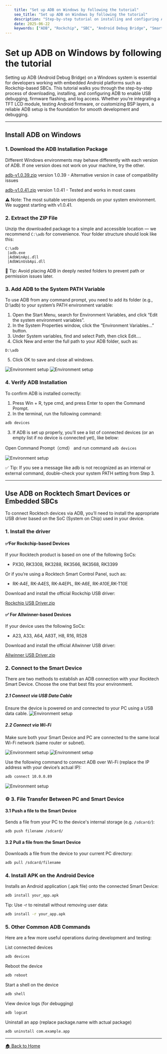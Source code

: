 ```yaml
---
    title: "Set up ADB on Windows by following the tutorial"
    seo_title: "Set up ADB on Windows by following the tutorial"
    description: "Step-by-step tutorial on installing and configuring ADB on Windows for Rockchip-based SBCs and smart devices."
    date: 2025-06-22
    keywords: ["ADB", "Rockchip", "SBC", "Android Debug Bridge", "Smart Device"]
---
```


# Set up ADB on Windows by following the tutorial

Setting up ADB (Android Debug Bridge) on a Windows system is essential for developers working with embedded Android platforms such as Rockchip-based SBCs. This tutorial walks you through the step-by-step process of downloading, installing, and configuring ADB to enable USB debugging, firmware flashing, and log access. Whether you’re integrating a TFT LCD module, testing Android firmware, or customizing BSP layers, a reliable ADB setup is the foundation for smooth development and debugging.

---
## Install ADB on Windows

### 1. Download the ADB Installation Package
Different Windows environments may behave differently with each version of ADB. If one version does not work on your machine, try the other.

[adb-v1.0.39.zip](/download/adb-v1.0.39.zip) version 1.0.39 - Alternative version in case of compatibility issues

[adb-v1.0.41.zip](/download/adb-v1.0.41.zip) version 1.0.41 - Tested and works in most cases

⚠️ Note: The most suitable version depends on your system environment. We suggest starting with v1.0.41.

### 2. Extract the ZIP File
Unzip the downloaded package to a simple and accessible location — we recommend `C:\adb` for convenience.
Your folder structure should look like this:

```text
C:\adb
 |adb.exe
 |AdbWinApi.dll
 |AdbWinUsbApi.dll
```

📁 Tip: Avoid placing ADB in deeply nested folders to prevent path or permission issues later.
### 3. Add ADB to the System PATH Variable

To use ADB from any command prompt, you need to add its folder (e.g., D:\adb) to your system’s PATH environment variable:
1.	Open the Start Menu, search for Environment Variables, and click “Edit the system environment variables”.
2.	In the System Properties window, click the “Environment Variables…” button.
3.	Under System variables, find and select Path, then click Edit….
4.	Click New and enter the full path to your ADB folder, such as:
```text
D:\adb
```
5.	Click OK to save and close all windows.

<img src="/images/2023-08-30_151940_3214020.44115000558404527.png" alt="Environment setup" style="max-width: 100%; height: auto;" />
<img src="/images/2023-08-30_151815_0390640.02988313158176603.png" alt="Environment setup" style="max-width: 100%; height: auto;" />

### 4. Verify ADB Installation
To confirm ADB is installed correctly:
1.	Press Win + R, type cmd, and press Enter to open the Command Prompt.
2.	In the terminal, run the following command:
```bash
adb devices
```
3.	If ADB is set up properly, you’ll see a list of connected devices (or an empty list if no device is connected yet), like below:

Open Command Prompt（cmd） and run command `adb devices`

<img src="/images/2023-08-30_152802_9306390.23540734979466404.png" alt="Environment setup" style="max-width: 100%; height: auto;" />

✅ Tip: If you see a message like adb is not recognized as an internal or external command, double-check your system PATH setting from Step 3.

---
## Use ADB on Rocktech Smart Devices or Embedded SBCs
To connect Rocktech devices via ADB, you’ll need to install the appropriate USB driver based on the SoC (System on Chip) used in your device.
### 1. Install the driver
#### ✅For Rockchip-based Devices
If your Rocktech product is based on one of the following SoCs:
- PX30, RK3308, RK3288, RK3566, RK3568, RK3399

Or if you’re using a Rocktech Smart Control Panel, such as:
- RK-A4E, RK-A4ES, RK-A4EPL, RK-A6E, RK-A10E,RK-T10E

Download and install the official Rockchip USB driver:

[Rockchip USB Driver.zip](/download/Rockchip_USB_Driver.zip)

#### ✅ For Allwinner-based Devices
If your device uses the following SoCs:
- A23, A33, A64, A83T, H8, R16, R528

Download and install the official Allwinner USB driver:

[Allwinner USB Driver.zip](/download/Allwinner_USB_Driver.zip)

### 2. Connect to the Smart Device 
There are two methods to establish an ADB connection with your Rocktech Smart Device. Choose the one that best fits your environment.
##### 2.1 Connect via USB Data Cable
Ensure the device is powered on and connected to your PC using a USB data cable.
<img src="/images/2023-08-30_155209_3850890.2329156398027219.png" alt="Environment setup" style="max-width: 100%; height: auto;" />

##### 2.2 Connect via Wi-Fi
Make sure both your Smart Device and PC are connected to the same local Wi-Fi network (same router or subnet).

<img src="/images/2023-08-30_163139_9836050.45092418198247275.png" alt="Environment setup" style="max-width: 100%; height: auto;" />
<img src="/images/2023-08-30_163309_5508940.6642492226795811.png" alt="Environment setup" style="max-width: 100%; height: auto;" />

Use the following command to connect ADB over Wi-Fi (replace the IP address with your device’s actual IP):
```bash
adb connect 10.0.0.89
```

<img src="/images/2023-08-30_164736_0200210.2697552630903599.png" alt="Environment setup" style="max-width: 100%; height: auto;" />

### ⚙️ 3. File Transfer Between PC and Smart Device

#### 3.1 Push a file to the Smart Device  
Sends a file from your PC to the device's internal storage (e.g. `/sdcard/`):

```bash
adb push filename /sdcard/
```

#### 3.2 Pull a file from the Smart Device
Downloads a file from the device to your current PC directory:

```bash
adb pull /sdcard/filename
```

### 4. Install APK on the Android Device
Installs an Android application (.apk file) onto the connected Smart Device:

```bash
adb install your_app.apk
```
 Tip: Use -r to reinstall without removing user data:
```bash
adb install -r your_app.apk
```

### 5. Other Common ADB Commands
Here are a few more useful operations during development and testing:

List connected devices
```bash
adb devices
```

Reboot the device
```bash
adb reboot
```

Start a shell on the device
```bash
adb shell
```

View device logs (for debugging)
```bash
adb logcat
```

Uninstall an app (replace package.name with actual package)
```bash
adb uninstall com.example.app
```


---

[🏠 Back to Home](https://kevin109.github.io/)
